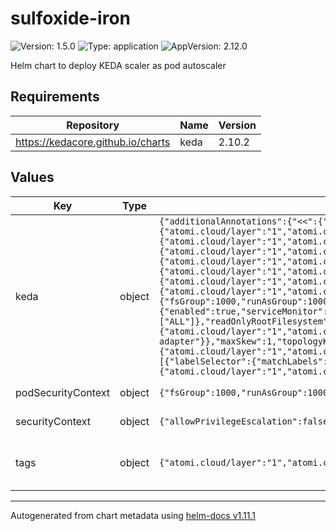 # sulfoxide-iron

![Version: 1.5.0](https://img.shields.io/badge/Version-1.5.0-informational?style=flat-square) ![Type: application](https://img.shields.io/badge/Type-application-informational?style=flat-square) ![AppVersion: 2.12.0](https://img.shields.io/badge/AppVersion-2.12.0-informational?style=flat-square)

Helm chart to deploy KEDA scaler as pod autoscaler

## Requirements

| Repository | Name | Version |
|------------|------|---------|
| https://kedacore.github.io/charts | keda | 2.10.2 |

## Values

| Key | Type | Default | Description |
|-----|------|---------|-------------|
| keda | object | `{"additionalAnnotations":{"<<":{"atomi.cloud/layer":"1","atomi.cloud/platform":"sulfoxide","atomi.cloud/service":"iron"}},"additionalLabels":{"<<":{"atomi.cloud/layer":"1","atomi.cloud/platform":"sulfoxide","atomi.cloud/service":"iron"}},"podAnnotations":{"keda":{"<<":{"atomi.cloud/layer":"1","atomi.cloud/platform":"sulfoxide","atomi.cloud/service":"iron"},"atomi.cloud/module":"operator"},"metricsAdapter":{"<<":{"atomi.cloud/layer":"1","atomi.cloud/platform":"sulfoxide","atomi.cloud/service":"iron"},"atomi.cloud/module":"metrics-adapter"},"webhooks":{"<<":{"atomi.cloud/layer":"1","atomi.cloud/platform":"sulfoxide","atomi.cloud/service":"iron"},"atomi.cloud/module":"webhooks"}},"podLabels":{"keda":{"<<":{"atomi.cloud/layer":"1","atomi.cloud/platform":"sulfoxide","atomi.cloud/service":"iron"},"atomi.cloud/module":"operator"},"metricsAdapter":{"<<":{"atomi.cloud/layer":"1","atomi.cloud/platform":"sulfoxide","atomi.cloud/service":"iron"},"atomi.cloud/module":"metrics-adapter"},"webhooks":{"<<":{"atomi.cloud/layer":"1","atomi.cloud/platform":"sulfoxide","atomi.cloud/service":"iron"},"atomi.cloud/module":"webhooks"}},"podSecurityContext":{"<<":{"fsGroup":1000,"runAsGroup":1000,"runAsNonRoot":true,"runAsUser":1000}},"prometheus":{"metricServer":{"enabled":true,"serviceMonitor":{"enabled":true}},"operator":{"enabled":true,"serviceMonitor":{"enabled":true}},"webhooks":{"enabled":true,"serviceMonitor":{"enabled":true}}},"securityContext":{"<<":{"allowPrivilegeEscalation":false,"capabilities":{"drop":["ALL"]},"readOnlyRootFilesystem":true,"runAsGroup":1000,"runAsNonRoot":true,"runAsUser":1000}},"topologySpreadConstraints":{"metricsServer":[{"labelSelector":{"matchLabels":{"<<":{"atomi.cloud/layer":"1","atomi.cloud/platform":"sulfoxide","atomi.cloud/service":"iron"},"atomi.cloud/module":"metrics-adapter"}},"maxSkew":1,"topologyKey":"topology.kubernetes.io/zone","whenUnsatisfiable":"ScheduleAnyway"}],"operator":[{"labelSelector":{"matchLabels":{"<<":{"atomi.cloud/layer":"1","atomi.cloud/platform":"sulfoxide","atomi.cloud/service":"iron"},"atomi.cloud/module":"operator"}},"maxSkew":1,"topologyKey":"topology.kubernetes.io/zone","whenUnsatisfiable":"ScheduleAnyway"}],"webhooks":[{"labelSelector":{"matchLabels":{"<<":{"atomi.cloud/layer":"1","atomi.cloud/platform":"sulfoxide","atomi.cloud/service":"iron"},"atomi.cloud/module":"webhooks"}},"maxSkew":1,"topologyKey":"topology.kubernetes.io/zone","whenUnsatisfiable":"ScheduleAnyway"}]}}` | KEDA Configuration. See [Helm Config for KEDA](https://github.com/kedacore/charts/tree/main/keda). |
| podSecurityContext | object | `{"fsGroup":1000,"runAsGroup":1000,"runAsNonRoot":true,"runAsUser":1000}` | YAML Anchor for PodSecurityContext |
| securityContext | object | `{"allowPrivilegeEscalation":false,"capabilities":{"drop":["ALL"]},"readOnlyRootFilesystem":true,"runAsGroup":1000,"runAsNonRoot":true,"runAsUser":1000}` | YAML Anchor for SecurityContext |
| tags | object | `{"atomi.cloud/layer":"1","atomi.cloud/platform":"sulfoxide","atomi.cloud/service":"iron"}` | Kubernetes labels and annotations, following Service Tree |

----------------------------------------------
Autogenerated from chart metadata using [helm-docs v1.11.1](https://github.com/norwoodj/helm-docs/releases/v1.11.1)